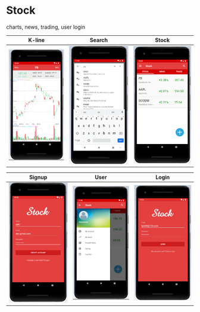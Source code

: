# Stock
charts, news, trading, user login

| K-line | Search | Stock |
| ------------- | ------------- | ------------- |
| <img src="https://github.com/LintaoLu/Stock/blob/master/res/K-line.png" width="250"> | <img src="https://github.com/LintaoLu/Stock/blob/master/res/Search.png" width="250"> | <img src="https://github.com/LintaoLu/Stock/blob/master/res/stock.png" width="250"> |

| Signup | User | Login |
| ------------- | ------------- | ------------- |
| <img src="https://github.com/LintaoLu/Stock/blob/master/res/Signup.png" width="250"> | <img src="https://github.com/LintaoLu/Stock/blob/master/res/user.png" width="250"> | <img src="https://github.com/LintaoLu/Stock/blob/master/res/Login.png" width="250"> |
